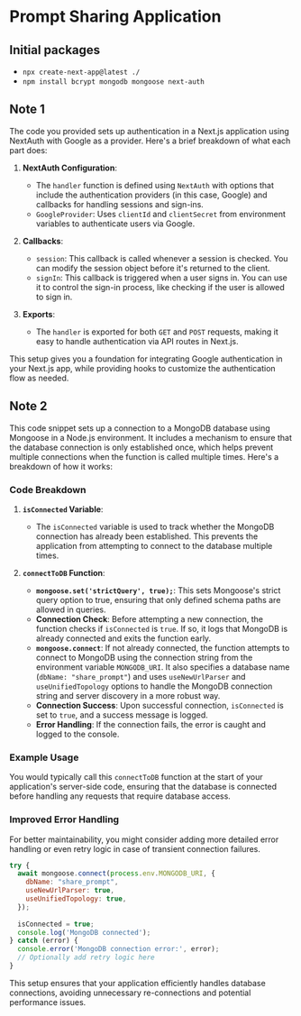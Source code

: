 # Prompt Sharing Application

## Initial packages

- `npx create-next-app@latest ./`
- `npm install bcrypt mongodb mongoose next-auth`

## Note 1

The code you provided sets up authentication in a Next.js application using NextAuth with Google as a provider. Here's a brief breakdown of what each part does:

1. **NextAuth Configuration**:

   - The `handler` function is defined using `NextAuth` with options that include the authentication providers (in this case, Google) and callbacks for handling sessions and sign-ins.
   - `GoogleProvider`: Uses `clientId` and `clientSecret` from environment variables to authenticate users via Google.

2. **Callbacks**:
   - `session`: This callback is called whenever a session is checked. You can modify the session object before it's returned to the client.
   - `signIn`: This callback is triggered when a user signs in. You can use it to control the sign-in process, like checking if the user is allowed to sign in.

3. **Exports**:
   - The `handler` is exported for both `GET` and `POST` requests, making it easy to handle authentication via API routes in Next.js.

This setup gives you a foundation for integrating Google authentication in your Next.js app, while providing hooks to customize the authentication flow as needed.

## Note 2

This code snippet sets up a connection to a MongoDB database using Mongoose in a Node.js environment. It includes a mechanism to ensure that the database connection is only established once, which helps prevent multiple connections when the function is called multiple times. Here's a breakdown of how it works:

### Code Breakdown

1. **`isConnected` Variable**:
   - The `isConnected` variable is used to track whether the MongoDB connection has already been established. This prevents the application from attempting to connect to the database multiple times.

2. **`connectToDB` Function**:
   - **`mongoose.set('strictQuery', true);`**: This sets Mongoose's strict query option to true, ensuring that only defined schema paths are allowed in queries.
   - **Connection Check**: Before attempting a new connection, the function checks if `isConnected` is `true`. If so, it logs that MongoDB is already connected and exits the function early.
   - **`mongoose.connect`**: If not already connected, the function attempts to connect to MongoDB using the connection string from the environment variable `MONGODB_URI`. It also specifies a database name (`dbName: "share_prompt"`) and uses `useNewUrlParser` and `useUnifiedTopology` options to handle the MongoDB connection string and server discovery in a more robust way.
   - **Connection Success**: Upon successful connection, `isConnected` is set to `true`, and a success message is logged.
   - **Error Handling**: If the connection fails, the error is caught and logged to the console.

### Example Usage

You would typically call this `connectToDB` function at the start of your application's server-side code, ensuring that the database is connected before handling any requests that require database access.

### Improved Error Handling

For better maintainability, you might consider adding more detailed error handling or even retry logic in case of transient connection failures.

```js
try {
  await mongoose.connect(process.env.MONGODB_URI, {
    dbName: "share_prompt",
    useNewUrlParser: true,
    useUnifiedTopology: true,
  });
  
  isConnected = true;
  console.log('MongoDB connected');
} catch (error) {
  console.error('MongoDB connection error:', error);
  // Optionally add retry logic here
}
```

This setup ensures that your application efficiently handles database connections, avoiding unnecessary re-connections and potential performance issues.
